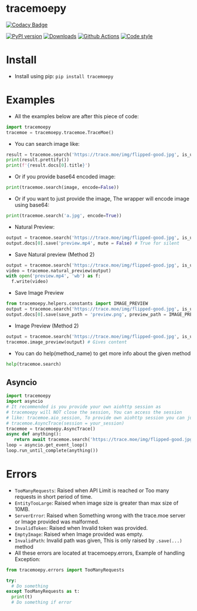 # tracemoepy

[![Codacy Badge](https://app.codacy.com/project/badge/Grade/527bf31631e3494493951dda87479d9b)](https://www.codacy.com/manual/DragSama/tracemoepy?utm_source=github.com&amp;utm_medium=referral&amp;utm_content=DragSama/tracemoepy&amp;utm_campaign=Badge_Grade)

[![PyPI version](https://img.shields.io/pypi/v/tracemoepy?color=bright-green)](https://pypi.org/project/tracemoepy/)
[![Downloads](https://img.shields.io/pypi/dd/tracemoepy)](https://pypi.org/project/tracemoepy/)
[![Github Actions](https://github.com/DragSama/tracemoepy/workflows/Github%20Actions/badge.svg)](https://github.com/DragSama/tracemoepy/actions)
[![Code style](https://img.shields.io/badge/code%20style-black-000000.svg)](https://github.com/psf/black)

# Install
- Install using pip: `pip install tracemoepy`

# Examples
- All the examples below are after this piece of code:
```python
import tracemoepy
tracemoe = tracemoepy.tracemoe.TraceMoe()
```

- You can search image like:
```python
result = tracemoe.search('https://trace.moe/img/flipped-good.jpg', is_url = True)
print(result.prettify())
print(f'{result.docs[0].title}')
```

- Or if you provide base64 encoded image:
```python
print(tracemoe.search(image, encode=False))
```
- Or if you want to just provide the image, The wrapper will encode image using base64:
```python
print(tracemoe.search('a.jpg', encode=True))
```
- Natural Preview:
```python
output = tracemoe.search('https://trace.moe/img/flipped-good.jpg', is_url = True)
output.docs[0].save('preview.mp4', mute = False) # True for silent
```
- Save Natural preview (Method 2)
```python
output = tracemoe.search('https://trace.moe/img/flipped-good.jpg', is_url = True)
video = tracemoe.natural_preview(output)
with open('preview.mp4', 'wb') as f:
  f.write(video)
```
- Save Image Preview
```python
from tracemoepy.helpers.constants import IMAGE_PREVIEW
output = tracemoe.search('https://trace.moe/img/flipped-good.jpg', is_url = True)
output.docs[0].save(save_path = 'preview.png', preview_path = IMAGE_PREVIEW)
```
- Image Preview (Method 2)
```python
output = tracemoe.search('https://trace.moe/img/flipped-good.jpg', is_url = True)
tracemoe.image_preview(output) # Gives content
```
- You can do help(method_name) to get more info about the given method
```python
help(tracemoe.search)
```
## Asyncio
```python
import tracemoepy
import asyncio
# It recommended is you provide your own aiohttp session as
# tracemoepy will NOT close the session, You can access the session
# like: tracemoe.aio_session, To provide own aiohttp session you can just do
# tracemoe.AsyncTrace(session = your_session)
tracemoe = tracemoepy.AsyncTrace()
async def anything():
   return await tracemoe.search('https://trace.moe/img/flipped-good.jpg', is_url = True)
loop = asyncio.get_event_loop()
loop.run_until_complete(anything())
```   
# Errors

- `TooManyRequests`: Raised when API Limit is reached or Too many requests in short period of time.
- `EntityTooLarge`: Raised when image size is greater than max size of 10MB.
- `ServerError`: Raised when Something wrong with the trace.moe server or Image provided was malformed.
- `InvalidToken`: Raised when Invalid token was provided.
- `EmptyImage`: Raised when Image provided was empty.
- `InvalidPath`: Invalid path was given, This is only raised by `.save(...)` method
- All these errors are located at tracemoepy.errors, Example of handling Exception:
```python
from tracemoepy.errors import TooManyRequests

try:
  # Do something
except TooManyRequests as t:
  print(t)
  # Do something if error
```
